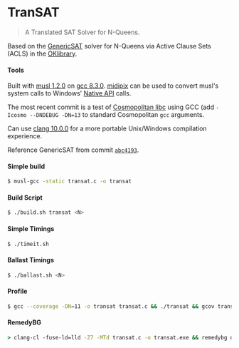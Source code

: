 # TranSAT
> A Translated SAT Solver for N-Queens.

Based on the [GenericSAT](https://github.com/OKullmann/oklibrary/tree/master/Satisfiability/Transformers/Generators/Queens/GenericSAT) solver for N-Queens via Active Clause Sets (ACLS) in the [OKlibrary](https://github.com/OKullmann/oklibrary/).

#### Tools

Built with [musl 1.2.0](https://musl.libc.org/) on [gcc 8.3.0](https://gcc.gnu.org/). [midipix](https://midipix.org/) can be used to convert musl's system calls to Windows' [Native API](https://en.wikipedia.org/wiki/Native_API) calls.

The most recent commit is a test of [Cosmopolitan libc](https://justine.lol/cosmopolitan/index.html) using GCC (add `-Icosmo --DNDEBUG -DN=13` to standard Cosmopolitan `gcc` arguments.

Can use [clang 10.0.0](https://clang.llvm.org/) for a more portable Unix/Windows compilation experience.

Reference GenericSAT from commit [`abc4193`](https://github.com/OKullmann/oklibrary/commit/abc419334da4e73f44dd1c13cc4d3ae78a534b63).

#### Simple build
```bash
$ musl-gcc -static transat.c -o transat
```

#### Build Script
```bash
$ ./build.sh transat <N>
```

#### Simple Timings
```bash
$ ./timeit.sh
```

#### Ballast Timings
```bash
$ ./ballast.sh <N>
```

#### Profile
```bash
$ gcc --coverage -DN=11 -o transat transat.c && ./transat && gcov transat.c -m
```

#### RemedyBG
```cmd
> clang-cl -fuse-ld=lld -Z7 -MTd transat.c -o transat.exe && remedybg dbg.rdbg
```

<!-- COPYRIGHT Alex Blandin (c) 2020 -->
<!-- See LICENSE -->
